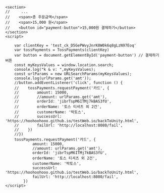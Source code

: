 <html>
<head>
    <meta charset="utf-8" />
    <script src="https://js.tosspayments.com/v1/payment"></script>
</head>
<body>
   
    <section>
    //     ... 
    //    <span>총 주문금액</span>
    //    <span>15,000 원</span>
    //    <button id="payment-button">15,000원 결제하기</button>
    </section>
    <script>
        
        var clientKey = 'test_ck_D5GePWvyJnrK0W0k6q8gLzN97Eoq'
        var tossPayments = TossPayments(clientKey)
        var button = document.getElementById('payment-button') // 결제하기 버튼
        const myKeysValues = window.location.search;
        console.log("k & v: ",myKeysValues);
        const urlParams = new URLSearchParams(myKeysValues);
        console.log(urlParams.get('amt'));
        //button.addEventListener('click', function () {
        //    tossPayments.requestPayment('카드', {
        //        amount: 15000,
        //        //amount: urlParams.get('amt'),
        //        orderId: 'jibrTspM6ITMj7kBAS3fU',
        //        orderName: '토스 티셔츠 외 2건',
        //        customerName: '박토스',
        //        successUrl: 'https://hoohoohooo.github.io/testWeb.io/backToUnity.html',
        //        failUrl: 'http://localhost:8080/fail',
        //    })
        //})
        tossPayments.requestPayment('카드', {
                amount: 15000,
                //amount: urlParams.get('amt'),
                orderId: 'jibrTspM6ITMj7kBAS3fU',
                orderName: '토스 티셔츠 외 2건',
                customerName: '박토스',
                successUrl: 'https://hoohoohooo.github.io/testWeb.io/backToUnity.html',
                failUrl: 'http://localhost:8080/fail',
            })
    </script>
</body>
</html>


